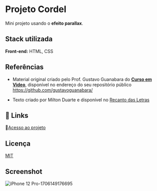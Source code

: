 # Projeto Cordel

Mini projeto usando o **efeito parallax**.

## Stack utilizada

**Front-end:** HTML, CSS

## Referências
 - Material original criado pelo Prof.
Gustavo Guanabara do [**Curso em Video**](https://www.cursoemvideo.com/), disponível no endereço do seu repositório público
https://github.com/gustavoguanabara/

- Texto criado por Milton Duarte e disponível no [Recanto das Letras](https://www.recantodasletras.com.br/poesias/3186743)

## 🔗 Links
:open_file_folder:[Acesso ao projeto]( https://dalilassr.github.io/Projeto-Cordel/)


## Licença

[MIT](https://choosealicense.com/licenses/mit/)
## Screenshot

![iPhone 12 Pro-1706149176695](https://github.com/DalilaSSR/Projeto-Cordel/assets/141681671/5c35280e-e34f-4a9c-89c8-abfb7a294e3c)
